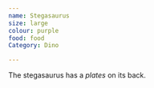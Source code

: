 ```yaml
---
name: Stegasaurus
size: large
colour: purple
food: food
Category: Dino

---
```


The stegasaurus has a *plates* on its back.